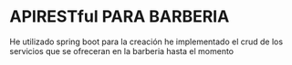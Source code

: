 # APIRESTful PARA BARBERIA

He utilizado spring boot para la creación he implementado el crud de los servicios que se ofreceran en la barberia hasta el momento
